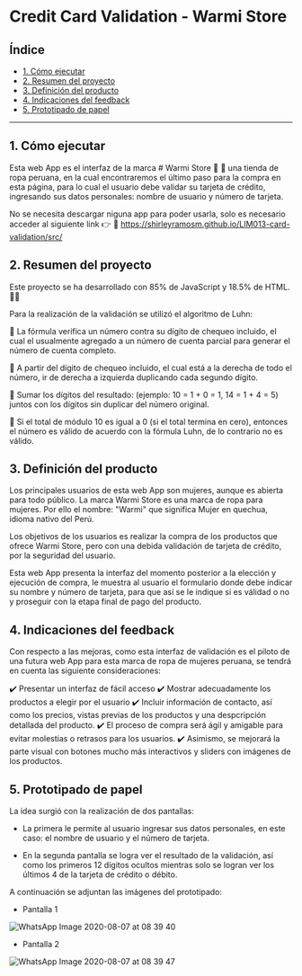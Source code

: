# Credit Card Validation - Warmi Store

## Índice

* [1. Cómo ejecutar](#1-cómo-ejecutar)
* [2. Resumen del proyecto](#2-resumen-del-proyecto)
* [3. Definición del producto](#3-definicion-del-producto)
* [4. Indicaciones del feedback](#4-indicaciones-del-feedback)
* [5. Prototipado de papel](#5-prototipado-de-papel)
***

## 1. Cómo ejecutar

Esta web App es el interfaz de la marca # Warmi Store  :bikini: :dress: una tienda de ropa peruana, en la cual encontraremos el último paso para la compra en esta página, para lo cual el usuario debe validar su tarjeta de crédito, ingresando sus datos personales: nombre de usuario y número de tarjeta.

No se necesita descargar niguna app para poder usarla, solo es necesario acceder al siguiente link :point_right: :link: https://shirleyramosm.github.io/LIM013-card-validation/src/

## 2. Resumen del proyecto

Este proyecto se ha desarrollado con 85% de JavaScript y 18.5% de HTML. :woman_technologist:

Para la realización de la validación se utilizó el algoritmo de Luhn: 

:pushpin: La fórmula verifica un número contra su dígito de chequeo incluido, el cual el usualmente agregado a un número de cuenta parcial para generar el número de cuenta completo. 

:pushpin: A partir del dígito de chequeo incluido, el cual está a la derecha de todo el número, ir de derecha a izquierda duplicando cada segundo dígito.

:pushpin: Sumar los dígitos del resultado: (ejemplo: 10 = 1 + 0 = 1, 14 = 1 + 4 = 5) juntos con los dígitos sin duplicar del número original.

:pushpin: Si el total de módulo 10 es igual a 0 (si el total termina en cero), entonces el número es válido de acuerdo con la fórmula Luhn, de lo contrario no es válido.

## 3. Definición del producto

Los principales usuarios de esta web App son mujeres, aunque es abierta para todo público. La marca Warmi Store es una marca de ropa para mujeres. Por ello el nombre: "Warmi" que significa Mujer en quechua, idioma nativo del Perú.

Los objetivos de los usuarios es realizar la compra de los productos que ofrece Warmi Store, pero con una debida validación de tarjeta de crédito, por la seguridad del usuario.

Esta web App presenta la interfaz del momento posterior a la elección y ejecución de compra, le muestra al usuario el formulario donde debe indicar su nombre y número de tarjeta, para que así se le indique si es válidad o no y proseguir con la etapa final de pago del producto.

## 4. Indicaciones del feedback

Con respecto a las mejoras, como esta interfaz de validación es el piloto de una futura web App para esta marca de ropa de mujeres peruana, se tendrá en cuenta las siguiente consideraciones:

:heavy_check_mark: Presentar un interfaz de fácil acceso
:heavy_check_mark: Mostrar adecuadamente los productos a elegir por el usuario
:heavy_check_mark: Incluir información de contacto, así como los precios, vistas previas de los productos y una despcripción detallada del producto.
:heavy_check_mark: El proceso de compra será ágil y amigable para evitar molestias o retrasos para los usuarios.
:heavy_check_mark: Asimismo, se mejorará la parte visual con botones mucho más interactivos y sliders con imágenes de los productos. 

## 5. Prototipado de papel

La idea surgió con la realización de dos pantallas:
* La primera le permite al usuario ingresar sus datos personales, en este caso: el nombre de usuario y el número de tarjeta.

* En la segunda pantalla se logra ver el resultado de la validación, así como los primeros 12 dígitos ocultos mientras solo se logran ver los últimos 4 de la tarjeta de crédito o débito.

A continuación se adjuntan las imágenes del prototipado: 

* Pantalla 1

![WhatsApp Image 2020-08-07 at 08 39 40](https://user-images.githubusercontent.com/65095938/89656808-bb276480-d891-11ea-8d28-32b28cae47d2.jpeg)


* Pantalla 2

![WhatsApp Image 2020-08-07 at 08 39 47](https://user-images.githubusercontent.com/65095938/89656933-edd15d00-d891-11ea-8785-e5217982111e.jpeg)

